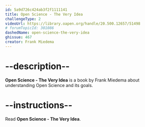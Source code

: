 ```yaml
---
id: 5a9d726c424ab3f2f1111141
title: Open Science - The Very Idea
challengeType: 2
videoUrl: https://library.oapen.org/handle/20.500.12657/51498
# forumTopicId: 301086
dashedName: open-science-the-very-idea
ghissue: 467
creator: Frank Miedema
---
```


# --description--

__Open Science - The Very Idea__ is a book by Frank Miedema about understanding Open Science and its goals.

# --instructions--

Read __Open Science - The Very Idea__.